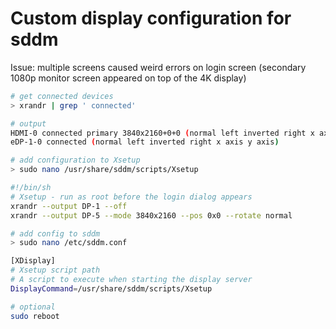 # Custom display configuration for sddm

Issue: multiple screens caused weird errors on login screen (secondary 1080p monitor screen appeared on top of the 4K display)

```sh
# get connected devices
> xrandr | grep ' connected'

# output
HDMI-0 connected primary 3840x2160+0+0 (normal left inverted right x axis y axis) 632mm x 360mm
eDP-1-0 connected (normal left inverted right x axis y axis)

# add configuration to Xsetup
> sudo nano /usr/share/sddm/scripts/Xsetup

#!/bin/sh
# Xsetup - run as root before the login dialog appears
xrandr --output DP-1 --off
xrandr --output DP-5 --mode 3840x2160 --pos 0x0 --rotate normal

# add config to sddm
> sudo nano /etc/sddm.conf

[XDisplay]
# Xsetup script path
# A script to execute when starting the display server
DisplayCommand=/usr/share/sddm/scripts/Xsetup

# optional
sudo reboot
```
